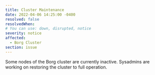 ```yaml
---
title: Cluster Maintenance
date: 2022-04-06 14:25:00 -0400
resolved: false
resolvedWhen:
# You can use: down, disrupted, notice
severity: notice
affected:
  - Borg Cluster
section: issue
---
```


Some nodes of the Borg cluster are currently inactive. Sysadmins are working on restoring the cluster to full operation.
